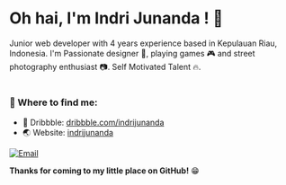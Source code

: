 # Oh hai, I'm Indri Junanda ! 👋

Junior web developer with 4 years experience based in Kepulauan Riau, Indonesia. I'm Passionate designer 🎨, playing games 🎮 and street photography enthusiast 📷. Self Motivated Talent  🔥.

#

### 💬 Where to find me:
- 🏀 Dribbble: <a href="//dribbble.com/indrijunanda">dribbble.com/indrijunanda</a>
- 🌏 Website: <a href="//indrijunanda.gitlab.io/">indrijunanda</a>

[![Email](https://img.shields.io/badge/--gmail?label=Email&logo=gmail&style=social)](mailto:ind.junanda@gmail.com)

__Thanks for coming to my little place on GitHub!__ 😁
